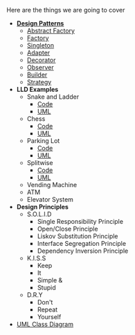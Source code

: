 Here are the things we are going to cover
- **[Design Patterns](./src/patterns)**
  - [Abstract Factory](./src/patterns/AbstractFactoryImpl.java)
  - [Factory](./src/patterns/FactoryImpl.java)
  - [Singleton](./src/patterns/SingletonImpl.java)
  - [Adapter](./src/patterns/AdapterImpl.java)
  - [Decorator](./src/patterns/DecoratorImpl.java)
  - [Observer](./src/patterns/ObserverImpl.java)
  - [Builder](./src/patterns/BuilderImpl.java)
  - [Strategy](./src/patterns/StrategyImpl.java)
- **LLD Examples**
  - Snake and Ladder
    - [Code](./src/lldexamples/snakeladder/SnakeAndLadder.java)
    - [UML](./src/lldexamples/snakeladder/SnL_UML.png)
  - Chess
    - [Code](./src/lldexamples/chess/Chess.java)
    - [UML](./src/lldexamples/chess/ChessUML.png)
  - Parking Lot
    - [Code](./src/lldexamples/parkinglot/Parking.java)
    - [UML](./src/lldexamples/parkinglot/ParkingLotUML.png)
  - Splitwise
    - [Code](./src/lldexamples/splitwise/Splitwise.java)
    - [UML](./src/lldexamples/splitwise/SplitWiseUML.png)
  - Vending Machine
  - ATM
  - Elevator System
- **Design Principles**
  - S.O.L.I.D 
    - Single Responsibility Principle
    - Open/Close Principle
    - Liskov Substitution Principle
    - Interface Segregation Principle
    - Dependency Inversion Principle
  - K.I.S.S
    - Keep
    - It
    - Simple &
    - Stupid
  - D.R.Y
    - Don't
    - Repeat
    - Yourself
- [UML Class Diagram](./UML.md)

